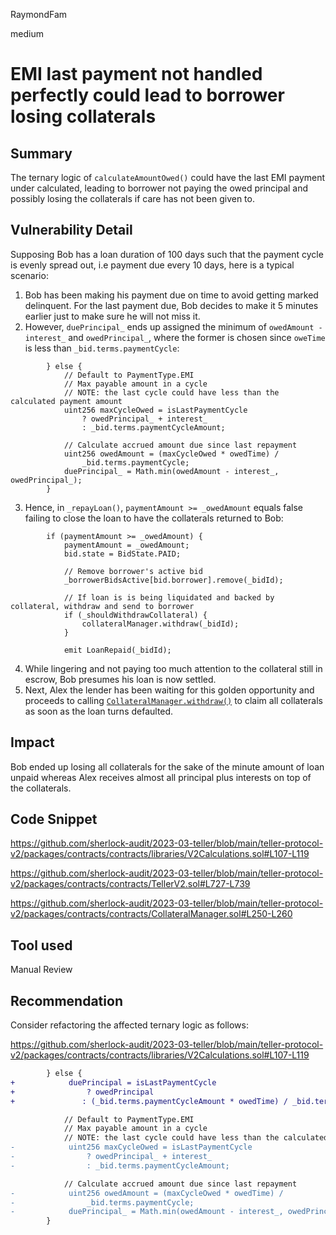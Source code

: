 RaymondFam

medium

# EMI last payment not handled perfectly could lead to borrower losing collaterals

## Summary
The ternary logic of `calculateAmountOwed()` could have the last EMI payment under calculated, leading to borrower not paying the owed principal and possibly losing the collaterals if care has not been given to.

## Vulnerability Detail
Supposing Bob has a loan duration of 100 days such that the payment cycle is evenly spread out, i.e payment due every 10 days, here is a typical scenario:

1. Bob has been making his payment due on time to avoid getting marked delinquent. For the last payment due, Bob decides to make it 5 minutes earlier just to make sure he will not miss it.
2. However, `duePrincipal_` ends up assigned the minimum of `owedAmount - interest_` and `owedPrincipal_`, where the former is chosen since `oweTime` is less than `_bid.terms.paymentCycle`:

```solidity
        } else {
            // Default to PaymentType.EMI
            // Max payable amount in a cycle
            // NOTE: the last cycle could have less than the calculated payment amount
            uint256 maxCycleOwed = isLastPaymentCycle
                ? owedPrincipal_ + interest_
                : _bid.terms.paymentCycleAmount;

            // Calculate accrued amount due since last repayment
            uint256 owedAmount = (maxCycleOwed * owedTime) /
                _bid.terms.paymentCycle;
            duePrincipal_ = Math.min(owedAmount - interest_, owedPrincipal_);
        }
```
3. Hence, in `_repayLoan()`, `paymentAmount >= _owedAmount` equals false failing to  close the loan to have the collaterals returned to Bob:

```solidity
        if (paymentAmount >= _owedAmount) {
            paymentAmount = _owedAmount;
            bid.state = BidState.PAID;

            // Remove borrower's active bid
            _borrowerBidsActive[bid.borrower].remove(_bidId);

            // If loan is is being liquidated and backed by collateral, withdraw and send to borrower
            if (_shouldWithdrawCollateral) {
                collateralManager.withdraw(_bidId);
            }

            emit LoanRepaid(_bidId);
```
4. While lingering and not paying too much attention to the collateral still in escrow, Bob presumes his loan is now settled.
5. Next, Alex the lender has been waiting for this golden opportunity and proceeds to calling [`CollateralManager.withdraw()`](https://github.com/sherlock-audit/2023-03-teller/blob/main/teller-protocol-v2/packages/contracts/contracts/CollateralManager.sol#L250-L260) to claim all collaterals as soon as the loan turns defaulted.

## Impact
Bob ended up losing all collaterals for the sake of the minute amount of loan unpaid whereas Alex receives almost all principal plus interests on top of the collaterals. 

## Code Snippet

https://github.com/sherlock-audit/2023-03-teller/blob/main/teller-protocol-v2/packages/contracts/contracts/libraries/V2Calculations.sol#L107-L119

https://github.com/sherlock-audit/2023-03-teller/blob/main/teller-protocol-v2/packages/contracts/contracts/TellerV2.sol#L727-L739

https://github.com/sherlock-audit/2023-03-teller/blob/main/teller-protocol-v2/packages/contracts/contracts/CollateralManager.sol#L250-L260

## Tool used

Manual Review

## Recommendation
Consider refactoring the affected ternary logic as follows:

https://github.com/sherlock-audit/2023-03-teller/blob/main/teller-protocol-v2/packages/contracts/contracts/libraries/V2Calculations.sol#L107-L119

```diff
        } else {
+            duePrincipal = isLastPaymentCycle
+                ? owedPrincipal
+               : (_bid.terms.paymentCycleAmount * owedTime) / _bid.terms.paymentCycle;

            // Default to PaymentType.EMI
            // Max payable amount in a cycle
            // NOTE: the last cycle could have less than the calculated payment amount
-            uint256 maxCycleOwed = isLastPaymentCycle
-                ? owedPrincipal_ + interest_
-                : _bid.terms.paymentCycleAmount;

            // Calculate accrued amount due since last repayment
-            uint256 owedAmount = (maxCycleOwed * owedTime) /
-                _bid.terms.paymentCycle;
-            duePrincipal_ = Math.min(owedAmount - interest_, owedPrincipal_);
        }
```

